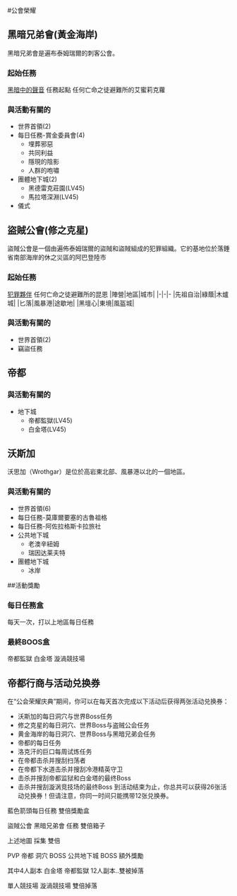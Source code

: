 #公會榮耀

## 黑暗兄弟會(黃金海岸)
黑暗兄弟會是遍布泰姆瑞爾的刺客公會。
### 起始任務 
[黑暗中的聲音](https://en.uesp.net/wiki/Online:Voices_in_the_Dark)
任務起點 任何亡命之徒避難所的艾蜜莉克蘿
### 與活動有關的
- 世界首領(2)
- 每日任務-賞金委員會(4)
  - 埋葬邪惡
  - 共同利益 
  - 隱現的陰影 
  - 人群的咆嘯 
- 團體地下城(2)
  - 黑德雷克莊園(LV45)
  - 馬拉塔深淵(LV45)
- 儀式  

## 盜賊公會(修之克星)
盜賊公會是一個由遍佈泰姆瑞爾的盜賊和盜賊組成的犯罪組織。它的基地位於落錘省南部海岸的休之災區的阿巴登陸市
### 起始任務
[犯罪夥伴](https://en.uesp.net/wiki/Online:Partners_in_Crime)
任何亡命之徒避難所的昆恩
|陣營|地區|城市|
|-|-|-
|先祖自治|綠蔭|木爐城|
|匕落|風暴港|途歇地|
|黑壇心|東境|風盔城|

### 與活動有關的
- 世界首領(2)
- 竊盜任務

## 帝都 
### 與活動有關的
- 地下城
  - 帝都監獄(LV45)
  - 白金塔(LV45)

## 沃斯加
沃思加（Wrothgar）是位於高岩東北部、風暴港以北的一個地區。
### 與活動有關的
- 世界首領(6)
- 每日任務-莫庫爾要塞的古魯祖格
- 每日任務-阿佐拉格斯卡拉旅社
- 公共地下城
  - 老澳辛紐姆
  - 瑞因达莱夫特  
- 團體地下城
  - 冰岸


##活動獎勵
### 每日任務盒
每天一次，打以上地區每日任務
### 最終BOOS盒
帝都監獄 白金塔 漩渦競技場
## 帝都行商与活动兑换券
在“公会荣耀庆典”期间，你可以在每天首次完成以下活动后获得两张活动兑换券：
- 沃斯加的每日洞穴与世界Boss任务
- 修之克星的每日洞穴、世界Boss与盗贼公会任务
- 黄金海岸的每日洞穴、世界Boss与黑暗兄弟会任务
- 帝都的每日任务
- 洛克汗的巨口每周试炼任务
- 在帝都击杀并搜刮扫荡者
- 在帝都下水道击杀并搜刮冷港精英守卫
- 击杀并搜刮帝都监狱和白金塔的最终Boss
- 击杀并搜刮漩涡竞技场的最终Boss
到活动结束为止，你总共可以获得26张活动兑换券！但请注意，你同一时间只能携带12张兑换券。


藍色箭頭每日任務 雙倍獎勵盒

盜賊公會 黑暗兄弟會 任務 雙倍箱子

上述地圖 採集 雙倍

PVP 帝都 洞穴 BOSS 公共地下城 BOSS  額外獎勵

其中4人副本 白金塔 帝都監獄 12人副本..雙被掉落

單人競技場 漩渦競技場 雙倍掉落
